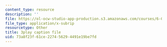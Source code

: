 ```yaml
---
content_type: resource
description: ''
file: https://ol-ocw-studio-app-production.s3.amazonaws.com/courses/6-042j-mathematics-for-computer-science-spring-2015/73a8f23f61ce227456294491e19be7fd_Mhip1rljvRo.srt
file_type: application/x-subrip
resourcetype: Other
title: 3play caption file
uid: 73a8f23f-61ce-2274-5629-4491e19be7fd
---
```

